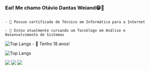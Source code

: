 ### Eai! Me chamo Otávio Dantas Weiand😁🤙
                                                                                                      - 🔭 Possuo certificado de Técnico em Informática para a Internet
                                                                                                      - 🌱 Estou atualmente cursando um Tecnólogo em Análise e Desenvolvimento de Sistemas
  ![Top Langs](https://github-readme-stats.vercel.app/api/top-langs/?username=wotavio&layout=compact) - 💬 Tenho 18 anos!
                                                                                          

  
![Top Langs](https://github-readme-stats.vercel.app/api/top-langs/?username=wotavio&layout=compact)
<div> 
  <a href="https://www.instagram.com/wotavioo/?hl=pt-br" target="_blank"><img src="https://img.shields.io/badge/-Instagram-%23E4405F?style=for-the-badge&logo=instagram&logoColor=white" target="_blank"></a>
 	<a href = "mailto:otavioweiand@gmail.com"><img src="https://img.shields.io/badge/-Gmail-%23333?style=for-the-badge&logo=gmail&logoColor=white" target="_blank"></a>
  <a href="https://www.linkedin.com/in/ot%C3%A1vio-dantas-weiand-124656239/" target="_blank"><img src="https://img.shields.io/badge/-LinkedIn-%230077B5?style=for-the-badge&logo=linkedin&logoColor=white" target="_blank"></a> 
</div>
